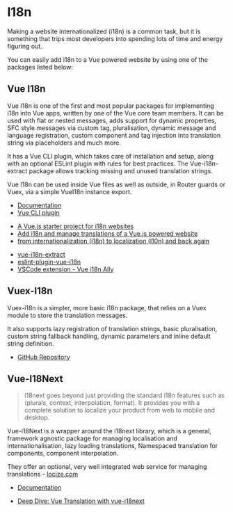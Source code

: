 # I18n

Making a website internationalized (i18n) is a common task, but it is something that trips most developers into spending lots of time and energy figuring out.

You can easily add i18n to a Vue powered website by using one of the packages listed below:

## Vue I18n <badge text="Popular"/>

Vue I18n is one of the first and most popular packages for implementing i18n into Vue apps, written by one of the Vue core team members. It can be used with flat or nested messages, adds support for dynamic properties, SFC style messages via custom tag, pluralisation, dynamic message and language registration, custom component and tag injection into translation string via placeholders and much more.

It has a Vue CLI plugin, which takes care of installation and setup, along with an optional ESLint plugin with rules for best practices. The Vue-i18n-extract package allows tracking missing and unused translation strings.

Vue I18n can be used inside Vue files as well as outside, in Router guards or Vuex, via a simple VueI18n instance export.

<useful-links>
<useful-links-section title="Official">

* [Documentation](https://kazupon.github.io/vue-i18n/)
* [Vue CLI plugin](https://github.com/kazupon/vue-cli-plugin-i18n)

</useful-links-section>
<useful-links-section title="Learning material">

* [A Vue.js starter project for i18n websites](https://github.com/dobromir-hristov/vue-i18n-starter)
* [Add i18n and manage translations of a Vue.js powered website](https://medium.com/hypefactors/add-i18n-and-manage-translations-of-a-vue-js-powered-website-73b4511ca69c)
* [from internationalization (i18n) to localization (l10n) and back again](https://medium.com/@jamuhl/vue-js-from-internationalization-i18n-to-localization-l10n-and-back-again-c3e5f7cc5e71)

</useful-links-section>
<useful-links-section title="Tools">

* [vue-i18n-extract](https://pixari.github.io/vue-i18n-extract/)
* [eslint-plugin-vue-i18n](https://kazupon.github.io/eslint-plugin-vue-i18n/)
* [VSCode extension - Vue i18n Ally](https://github.com/antfu/vue-i18n-ally)

</useful-links-section>
</useful-links>

## Vuex-I18n

Vuex-i18n is a simpler, more basic i18n package, that relies on a Vuex module to store the translation messages. 

It also supports lazy registration of translation strings, basic pluralisation, custom string fallback handling, dynamic parameters and inline default string definition.

<useful-links>
<useful-links-section title="Official">

* [GitHub Repository](https://github.com/dkfbasel/vuex-i18n)

</useful-links-section>
</useful-links>

## Vue-I18Next

> i18next goes beyond just providing the standard i18n features such as (plurals, context, interpolation, format). It provides you with a complete solution to localize your product from web to mobile and desktop.

Vue-i18Next is a wrapper around the i18next library, which is a general, framework agnostic package for managing localisation and internationalisation, lazy loading translations, Namespaced translation for components, component interpolation.

They offer an optional, very well integrated web service for managing translations - [locize.com](https://locize.com/)

<useful-links>
<useful-links-section title="Official">

* [Documentation](https://panter.github.io/vue-i18next/)

</useful-links-section>
<useful-links-section title="Tutorials">

* [Deep Dive: Vue Translation with vue-i18next](https://phraseapp.com/blog/posts/vue-translation-with-vue-i18next/)

</useful-links-section>
</useful-links>
